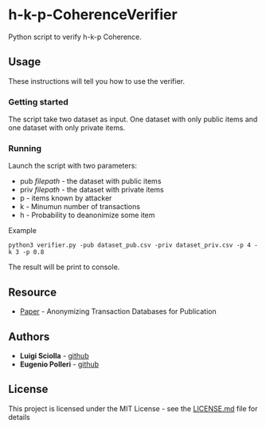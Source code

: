 # h-k-p-CoherenceVerifier 

Python script to verify h-k-p Coherence.

## Usage

These instructions will tell you how to use the verifier.

### Getting started

The script take two dataset as input. One dataset with only public items and one dataset with only private items.

### Running

Launch the script with two parameters:
* pub _filepath_ - the dataset with public items
* priv _filepath_ - the dataset with private items
* p - items known by attacker
* k - Minumun number of transactions
* h - Probability to deanonimize some item

Example

```
python3 verifier.py -pub dataset_pub.csv -priv dataset_priv.csv -p 4 -k 3 -p 0.8
```

The result will be print to console.

## Resource

* [Paper](https://www.cs.sfu.ca/~wangk/pub/kdd455-xu.pdf) - Anonymizing Transaction Databases for Publication

## Authors

* **Luigi Sciolla** - [github](https://github.com/Killuaa27)
* **Eugenio Polleri** - [github](https://github.com/eugep)

## License

This project is licensed under the MIT License - see the [LICENSE.md](LICENSE.md) file for details

